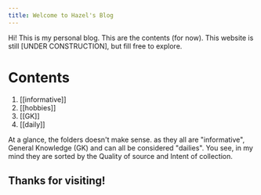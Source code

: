 ```yaml
---
title: Welcome to Hazel's Blog
---
```


Hi! This is my personal blog. This are the contents (for now). This website is still [UNDER CONSTRUCTION], but fill free to explore. 

# Contents
1. [[informative]]
2. [[hobbies]]
3. [[GK]]
4. [[daily]]

At a glance, the folders doesn't make sense. as they all are "informative", General Knowledge (GK) and can all be considered "dailies". You see, in my mind they are sorted by the Quality of source and Intent of collection.

Thanks for visiting!
---